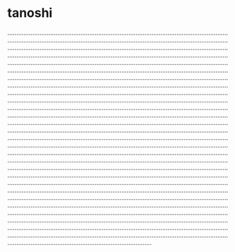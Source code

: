 # tanoshi
.................................................................................................................................................................................................................................................................................................................................................................................................................................................................................................................................................................................................................................................................................................................................................................................................................................................................................................................................................................................................................................................................................................................................................................................................................................................................................................................................................................................................................................................................................................................................................................................................................................................................................................................................................................................................................................................................................................................................................................................................................................................................................................................................................................................................................................................................................................................................................................................................................................................................................................................................................................................................................................................................................................................................................................................................................................................................................................................................................................................................................................................................................................................................................................................................................................................................................................................................................................................................................................................................................................................................................................................................................................................................................................
